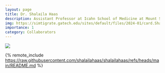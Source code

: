 ```yaml
---
layout: page
title: Dr. Shalaila Haas
description: Assistant Professor at Icahn School of Medicine at Mount Sinai
img: https://simtigrate.gatech.edu/sites/default/files/2024-01/card.ShalailaHaas.jpg
importance: 1
category: Collaborators
---
```


<div class="profile mb-3 float-right mb-3"> 
<img src="https://simtigrate.gatech.edu/sites/default/files/2024-01/card.ShalailaHaas.jpg" class="img-fluid z-depth-1 rounded"/>
</div>

{% remote_include https://raw.githubusercontent.com/shalailahaas/shalailahaas/refs/heads/main/README.md %}
